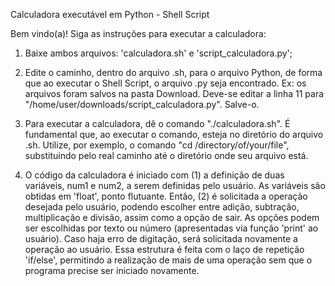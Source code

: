 Calculadora executável em Python - Shell Script

Bem vindo(a)! Siga as instruções para executar a calculadora:

1. Baixe ambos arquivos: 'calculadora.sh' e 'script_calculadora.py';

2. Edite o caminho, dentro do arquivo .sh, para o arquivo Python, de forma que ao executar o Shell Script, o arquivo .py seja encontrado. Ex: os arquivos foram salvos na pasta Download. Deve-se editar a linha 11 para "/home/user/downloads/script_calculadora.py". Salve-o.

3. Para executar a calculadora, dê o comando "./calculadora.sh". É fundamental que, ao executar o comando, esteja no diretório do arquivo .sh. Utilize, por exemplo, o comando "cd /directory/of/your/file", substituindo pelo real caminho até o diretório onde seu arquivo está.

4. O código da calculadora é iniciado com (1) a definição de duas variáveis, num1 e num2, a serem definidas pelo usuário. As variáveis são obtidas em 'float', ponto flutuante. 
Então, (2) é solicitada a operação desejada pelo usuário, podendo escolher entre adição, subtração, multiplicação e divisão, assim como a opção de sair. As opções podem ser escolhidas por texto ou número (apresentadas via função 'print' ao usuário). Caso haja erro de digitação, será solicitada novamente a operação ao usuário. Essa estrutura é feita com o laço de repetição 'if/else', permitindo a realização de mais de uma operação sem que o programa precise ser iniciado novamente.
